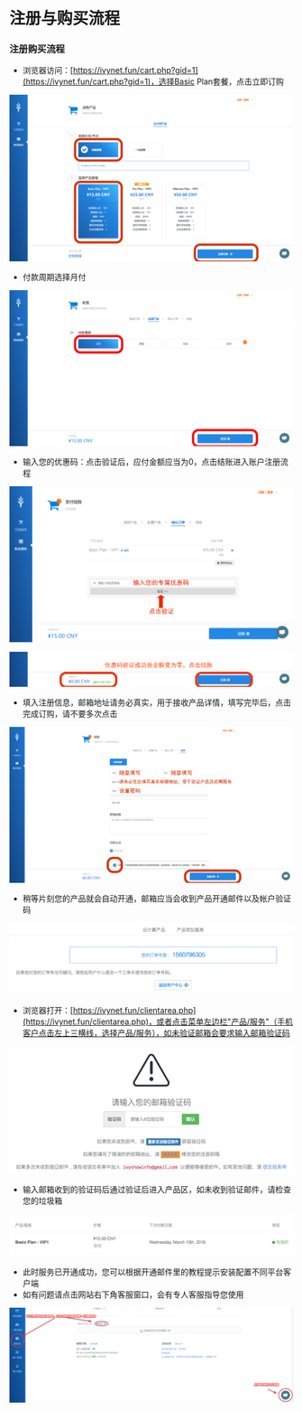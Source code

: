 # 注册与购买流程

### 注册购买流程

* 浏览器访问：[https://ivynet.fun/cart.php?gid=1](https://ivynet.fun/cart.php?gid=1)，选择Basic Plan套餐，点击立即订购

![](.gitbook/assets/image%20%2812%29.png)

* 付款周期选择月付

![](.gitbook/assets/image%20%2822%29.png)

* 输入您的优惠码：点击验证后，应付金额应当为0，点击结账进入账户注册流程

![](.gitbook/assets/image%20%2815%29.png)

![](.gitbook/assets/image.png)

* 填入注册信息，邮箱地址请务必真实，用于接收产品详情，填写完毕后，点击完成订购，请不要多次点击

![](.gitbook/assets/image%20%2814%29.png)

* 稍等片刻您的产品就会自动开通，邮箱应当会收到产品开通邮件以及帐户验证码

![](.gitbook/assets/image%20%281%29.png)

* 浏览器打开：[https://ivynet.fun/clientarea.php](https://ivynet.fun/clientarea.php)，或者点击菜单左边栏"产品/服务"（手机客户点击左上三横线，选择产品/服务），如未验证邮箱会要求输入邮箱验证码

![](.gitbook/assets/image%20%2823%29.png)

* 输入邮箱收到的验证码后通过验证后进入产品区，如未收到验证邮件，请检查您的垃圾箱

![](.gitbook/assets/image%20%2817%29.png)

* 此时服务已开通成功，您可以根据开通邮件里的教程提示安装配置不同平台客户端
* 如有问题请点击网站右下角客服窗口，会有专人客服指导您使用

![](.gitbook/assets/image%20%283%29.png)

### 

